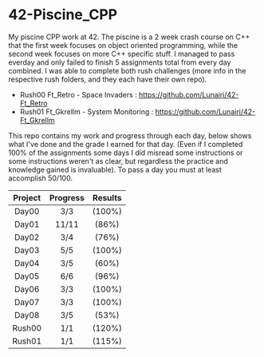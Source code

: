 # 42-Piscine_CPP
My piscine CPP work at 42. The piscine is a 2 week crash course on C++ that the first week focuses on object oriented programming, while the second week focuses on more C++ specific stuff. I managed to pass everday and only failed to finish 5 assignments total from every day combined. I was able to complete both rush challenges (more info in the respective rush folders, and they each have their own repo).

- Rush00 Ft_Retro - Space Invaders : https://github.com/Lunairi/42-Ft_Retro
- Rush01 Ft_Gkrellm - System Monitoring : https://github.com/Lunairi/42-Ft_Gkrellm

This repo contains my work and progress through each day, below shows what I've done and the grade I earned for that day. (Even if I completed 100% of the assignments some days I did misread some instructions or some instructions weren't as clear, but regardless the practice and knowledge gained is invaluable).
To pass a day you must at least accomplish 50/100.

| Project | Progress  | Results |
|:--------:|:---------:|:-------:|
| Day00 | 3/3   |  (100%) |
| Day01 | 11/11 |  (86%) |
| Day02 | 3/4   |  (76%) |
| Day03 | 5/5   |  (100%) |
| Day04 | 3/5   |  (60%) |
| Day05 | 6/6   |  (96%) |
| Day06 | 3/3   |  (100%) |
| Day07 | 3/3   |  (100%) |
| Day08 | 3/5   |  (53%) |
| Rush00 | 1/1   |  (120%) |
| Rush01 | 1/1   |  (115%) |
